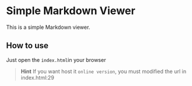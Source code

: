 # Simple Markdown Viewer

This is a simple Markdown viewer. 

## How to use

Just open the `index.html`in your browser

> **Hint**
> If you want host it `online version`, you must modified the url in index.html:29
